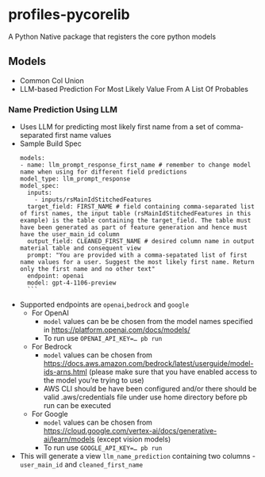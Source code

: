 # profiles-pycorelib

A Python Native package that registers the core python models

## Models

- Common Col Union
- LLM-based Prediction For Most Likely Value From A List Of Probables 
    
### Name Prediction Using LLM
* Uses LLM for predicting most likely first name from a set of comma-separated first name values
* Sample Build Spec
    ```
    models:
  - name: llm_prompt_response_first_name # remember to change model name when using for different field predictions
    model_type: llm_prompt_response
    model_spec:
      inputs:
        - inputs/rsMainIdStitchedFeatures
      target_field: FIRST_NAME # field containing comma-separated list of first names, the input table (rsMainIdStitchedFeatures in this example) is the table containing the target_field. The table must have been generated as part of feature generation and hence must have the user_main_id column
      output_field: CLEANED_FIRST_NAME # desired column name in output material table and consequent view
      prompt: "You are provided with a comma-sepatated list of first name values for a user. Suggest the most likely first name. Return only the first name and no other text"
      endpoint: openai
      model: gpt-4-1106-preview	
      ```
* Supported endpoints are `openai`,`bedrock` and `google`
    * For OpenAI
        * `model` values can be be chosen from the model names specified in https://platform.openai.com/docs/models/
        * To run use `OPENAI_API_KEY=… pb run`
    * For Bedrock
        * `model` values can be chosen from https://docs.aws.amazon.com/bedrock/latest/userguide/model-ids-arns.html (please make sure that you have enabled access to the model you’re trying to use)
        * AWS CLI should be have been configured and/or there should be valid .aws/credentials file under use home directory before pb run can be executed
    * For Google
        * `model` values can be chosen from https://cloud.google.com/vertex-ai/docs/generative-ai/learn/models (except vision models)
        * To run use `GOOGLE_API_KEY=… pb run`
* This will generate a view `llm_name_prediction` containing two columns - `user_main_id` and `cleaned_first_name`